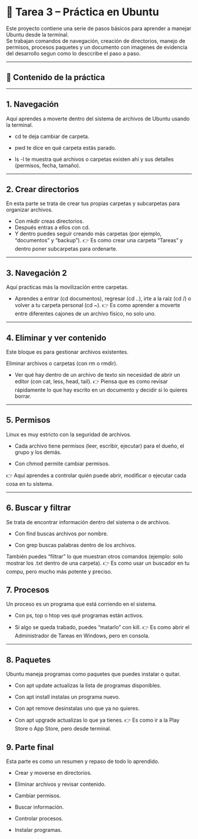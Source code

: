 # 🐧 Tarea 3 – Práctica en Ubuntu

Este proyecto contiene una serie de pasos básicos para aprender a manejar Ubuntu desde la terminal.  
Se trabajan comandos de navegación, creación de directorios, manejo de permisos, procesos paquetes y un documento con imagenes de evidencia del desarrollo segun como lo desccribe el paso a paso.  

---

## 📂 Contenido de la práctica
---
## 1. Navegación

Aquí aprendes a moverte dentro del sistema de archivos de Ubuntu usando la terminal.

* cd te deja cambiar de carpeta.
* pwd te dice en qué carpeta estás parado.

* ls -l te muestra qué archivos o carpetas existen ahí y sus detalles (permisos, fecha, tamaño).

---
## 2. Crear directorios

En esta parte se trata de crear tus propias carpetas y subcarpetas para organizar archivos.
* Con mkdir creas directorios.
* Después entras a ellos con cd.
* Y dentro puedes seguir creando más carpetas (por ejemplo, “documentos” y “backup”).
👉 Es como crear una carpeta “Tareas” y dentro poner subcarpetas para ordenarte.
---
## 3. Navegación 2

Aquí practicas más la movilización entre carpetas.

* Aprendes a entrar (cd documentos), regresar (cd ..), irte a la raíz (cd /) o volver a tu carpeta personal (cd ~).
👉 Es como aprender a moverte entre diferentes cajones de un archivo físico, no solo uno.
---

## 4. Eliminar y ver contenido

Este bloque es para gestionar archivos existentes.

Eliminar archivos o carpetas (con rm o rmdir).

* Ver qué hay dentro de un archivo de texto sin necesidad de abrir un editor (con cat, less, head, tail).
👉 Piensa que es como revisar rápidamente lo que hay escrito en un documento y decidir si lo quieres borrar.

---
## 5. Permisos

Linux es muy estricto con la seguridad de archivos.

* Cada archivo tiene permisos (leer, escribir, ejecutar) para el dueño, el grupo y los demás.

* Con chmod permite cambiar permisos.

👉 Aquí aprendes a controlar quién puede abrir, modificar o ejecutar cada cosa en tu sistema.

---
## 6. Buscar y filtrar

Se trata de encontrar información dentro del sistema o de archivos.

* Con find buscas archivos por nombre.

* Con grep buscas palabras dentro de los archivos.

También puedes “filtrar” lo que muestran otros comandos (ejemplo: solo mostrar los .txt dentro de una carpeta).
👉 Es como usar un buscador en tu compu, pero mucho más potente y preciso.

## 7. Procesos

Un proceso es un programa que está corriendo en el sistema.

* Con ps, top o htop ves qué programas están activos.

* Si algo se queda trabado, puedes “matarlo” con kill.
👉 Es como abrir el Administrador de Tareas en Windows, pero en consola.

---
## 8. Paquetes

Ubuntu maneja programas como paquetes que puedes instalar o quitar.

* Con apt update actualizas la lista de programas disponibles.

* Con apt install instalas un programa nuevo.

* Con apt remove desinstalas uno que ya no quieres.

* Con apt upgrade actualizas lo que ya tienes.
👉 Es como ir a la Play Store o App Store, pero desde terminal.

## 9. Parte final

Esta parte es como un resumen y repaso de todo lo aprendido.

* Crear y moverse en directorios.

* Eliminar archivos y revisar contenido.

* Cambiar permisos.

* Buscar información.

* Controlar procesos.

* Instalar programas.
